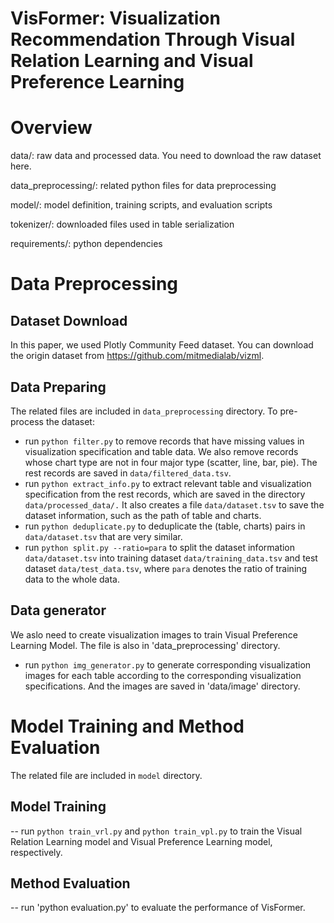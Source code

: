 # VisFormer: Visualization Recommendation Through Visual Relation Learning and Visual Preference Learning

# Overview
data/: raw data and processed data. You need to download the raw dataset here.

data_preprocessing/: related python files for data preprocessing

model/: model definition, training scripts, and evaluation scripts

tokenizer/: downloaded files used in table serialization

requirements/: python dependencies

# Data Preprocessing
## Dataset Download
In this paper, we used Plotly Community Feed dataset. You can download the origin dataset from https://github.com/mitmedialab/vizml. 

## Data Preparing
The related files are included in `data_preprocessing` directory. 
To pre-process the dataset:
- run `python filter.py` to remove records that have missing values in visualization specification and table data. We also remove records whose chart type are not in four major type (scatter, line, bar, pie). The rest records are saved in `data/filtered_data.tsv`.
- run `python extract_info.py` to extract relevant table and visualization specification from the rest records, which are saved in the directory `data/processed_data/.` It also creates a file `data/dataset.tsv` to save the dataset information, such as the path of table and charts.
- run `python deduplicate.py` to deduplicate the (table, charts) pairs in `data/dataset.tsv` that are very similar.
- run `python split.py --ratio=para` to split the dataset information `data/dataset.tsv` into training dataset `data/training_data.tsv` and test dataset `data/test_data.tsv`, where `para` denotes the ratio of training data to the whole data.

## Data generator
We aslo need to create visualization images to train Visual Preference Learning Model. The file is also in 'data_preprocessing' directory.
- run `python img_generator.py` to generate corresponding visualization images for each table according to the corresponding visualization specifications. And the images are saved in 'data/image' directory.

# Model Training and Method Evaluation
The related file are included in `model` directory.

## Model Training
-- run `python train_vrl.py` and `python train_vpl.py` to train the Visual Relation Learning model and Visual Preference Learning model, respectively.

## Method Evaluation
-- run 'python evaluation.py' to evaluate the performance of VisFormer.

